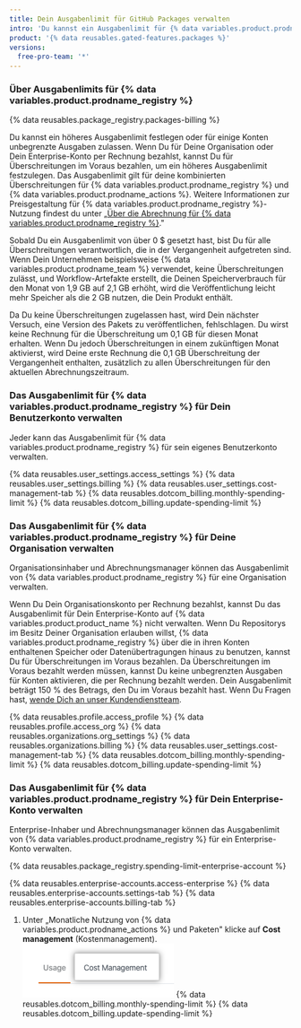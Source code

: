 ```yaml
---
title: Dein Ausgabenlimit für GitHub Packages verwalten
intro: 'Du kannst ein Ausgabenlimit für {% data variables.product.prodname_registry %} festlegen.'
product: '{% data reusables.gated-features.packages %}'
versions:
  free-pro-team: '*'
---
```


### Über Ausgabenlimits für {% data variables.product.prodname_registry %}

{% data reusables.package_registry.packages-billing %}

Du kannst ein höheres Ausgabenlimit festlegen oder für einige Konten unbegrenzte Ausgaben zulassen. Wenn Du für Deine Organisation oder Dein Enterprise-Konto per Rechnung bezahlst, kannst Du für Überschreitungen im Voraus bezahlen, um ein höheres Ausgabenlimit festzulegen. Das Ausgabenlimit gilt für deine kombinierten Überschreitungen für {% data variables.product.prodname_registry %} und {% data variables.product.prodname_actions %}. Weitere Informationen zur Preisgestaltung für {% data variables.product.prodname_registry %}-Nutzung findest du unter „[Über die Abrechnung für {% data variables.product.prodname_registry %}](/github/setting-up-and-managing-billing-and-payments-on-github/about-billing-for-github-packages)."

Sobald Du ein Ausgabenlimit von über 0 $ gesetzt hast, bist Du für alle Überschreitungen verantwortlich, die in der Vergangenheit aufgetreten sind. Wenn Dein Unternehmen beispielsweise {% data variables.product.prodname_team %} verwendet, keine Überschreitungen zulässt, und Workflow-Artefakte erstellt, die Deinen Speicherverbrauch für den Monat von 1,9 GB auf 2,1 GB erhöht, wird die Veröffentlichung leicht mehr Speicher als die 2 GB nutzen, die Dein Produkt enthält.

Da Du keine Überschreitungen zugelassen hast, wird Dein nächster Versuch, eine Version des Pakets zu veröffentlichen, fehlschlagen. Du wirst keine Rechnung für die Überschreitung um 0,1 GB für diesen Monat erhalten. Wenn Du jedoch Überschreitungen in einem zukünftigen Monat aktivierst, wird Deine erste Rechnung die 0,1 GB Überschreitung der Vergangenheit enthalten, zusätzlich zu allen Überschreitungen für den aktuellen Abrechnungszeitraum.

### Das Ausgabenlimit für {% data variables.product.prodname_registry %} für Dein Benutzerkonto verwalten

Jeder kann das Ausgabenlimit für {% data variables.product.prodname_registry %} für sein eigenes Benutzerkonto verwalten.

{% data reusables.user_settings.access_settings %}
{% data reusables.user_settings.billing %}
{% data reusables.user_settings.cost-management-tab %}
{% data reusables.dotcom_billing.monthly-spending-limit %}
{% data reusables.dotcom_billing.update-spending-limit %}

### Das Ausgabenlimit für {% data variables.product.prodname_registry %} für Deine Organisation verwalten

Organisationsinhaber und Abrechnungsmanager können das Ausgabenlimit von {% data variables.product.prodname_registry %} für eine Organisation verwalten.

Wenn Du Dein Organisationskonto per Rechnung bezahlst, kannst Du das Ausgabenlimit für Dein Enterprise-Konto auf {% data variables.product.product_name %} nicht verwalten. Wenn Du Repositorys im Besitz Deiner Organisation erlauben willst, {% data variables.product.prodname_registry %} über die in ihren Konten enthaltenen Speicher oder Datenübertragungen hinaus zu benutzen, kannst Du für Überschreitungen im Voraus bezahlen. Da Überschreitungen im Voraus bezahlt werden müssen, kannst Du keine unbegrenzten Ausgaben für Konten aktivieren, die per Rechnung bezahlt werden. Dein Ausgabenlimit beträgt 150 % des Betrags, den Du im Voraus bezahlt hast. Wenn Du Fragen hast, [wende Dich an unser Kundendienstteam](https://enterprise.github.com/contact).

{% data reusables.profile.access_profile %}
{% data reusables.profile.access_org %}
{% data reusables.organizations.org_settings %}
{% data reusables.organizations.billing %}
{% data reusables.user_settings.cost-management-tab %}
{% data reusables.dotcom_billing.monthly-spending-limit %}
{% data reusables.dotcom_billing.update-spending-limit %}

### Das Ausgabenlimit für {% data variables.product.prodname_registry %} für Dein Enterprise-Konto verwalten

Enterprise-Inhaber und Abrechnungsmanager können das Ausgabenlimit von {% data variables.product.prodname_registry %} für ein Enterprise-Konto verwalten.

{% data reusables.package_registry.spending-limit-enterprise-account %}

{% data reusables.enterprise-accounts.access-enterprise %}
{% data reusables.enterprise-accounts.settings-tab %}
{% data reusables.enterprise-accounts.billing-tab %}
1. Unter „Monatliche Nutzung von {% data variables.product.prodname_actions %} und Paketen" klicke auf **Cost management** (Kostenmanagement). ![Registerkarte „Cost Management" (Kostenverwaltung)](/assets/images/help/settings/cost-management-tab-enterprise.png)
{% data reusables.dotcom_billing.monthly-spending-limit %}
{% data reusables.dotcom_billing.update-spending-limit %}
